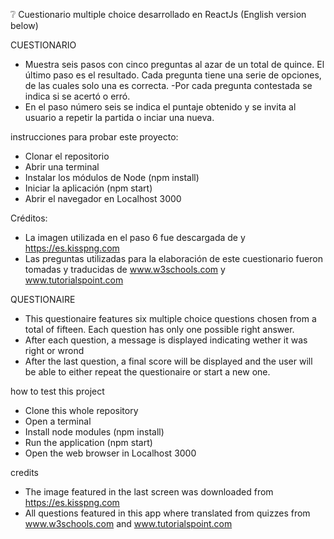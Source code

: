 ❔  Cuestionario multiple choice desarrollado en ReactJs
(English version below)


CUESTIONARIO

- Muestra seis pasos con cinco preguntas al azar de un total de quince. El último paso es el resultado. Cada pregunta tiene una serie de opciones, de las cuales solo una es correcta.
-Por cada pregunta contestada se indica si se acertó o erró.
- En el paso número seis se indica el puntaje obtenido y se invita al usuario a repetir la partida o inciar una nueva.

instrucciones para probar este proyecto:

- Clonar el repositorio
- Abrir una terminal
- Instalar los módulos de Node (npm install)
- Iniciar la aplicación (npm start)
- Abrir el navegador en Localhost 3000

Créditos:
- La imagen utilizada en el paso 6 fue descargada de y https://es.kisspng.com
- Las preguntas utilizadas para la elaboración de este cuestionario fueron tomadas y traducidas de www.w3schools.com y www.tutorialspoint.com

QUESTIONAIRE


- This questionaire features six multiple choice questions chosen from a total of fifteen. Each question has only one possible right answer.
- After each question, a message is displayed indicating wether it was right or wrond
- After the last question, a final score will be displayed and the user will be able to either repeat the questionaire or start a new one.

how to test this project

- Clone this whole repository
- Open a terminal
- Install node modules (npm install)
- Run the application (npm start)
- Open the web browser in Localhost 3000

credits
- The image featured in the last screen was downloaded from https://es.kisspng.com
- All questions featured in this app where translated from quizzes from www.w3schools.com and www.tutorialspoint.com

